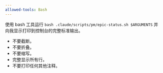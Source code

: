 ```yaml
---
allowed-tools: Bash
---
```


使用 bash 工具运行 `bash .claude/scripts/pm/epic-status.sh $ARGUMENTS` 并向我显示打印到控制台的完整标准输出。

- 不要截断。
- 不要折叠。
- 不要缩写。
- 完整显示所有行。
- 不要打印任何其他注释。
